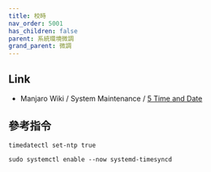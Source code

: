 ```yaml
---
title: 校時
nav_order: 5001
has_children: false
parent: 系統環境微調
grand_parent: 微調
---
```



## Link


* Manjaro Wiki / System Maintenance / [5 Time and Date](https://wiki.manjaro.org/index.php/System_Maintenance#Time_and_Date)


## 參考指令

```
timedatectl set-ntp true
```

```
sudo systemctl enable --now systemd-timesyncd
```
